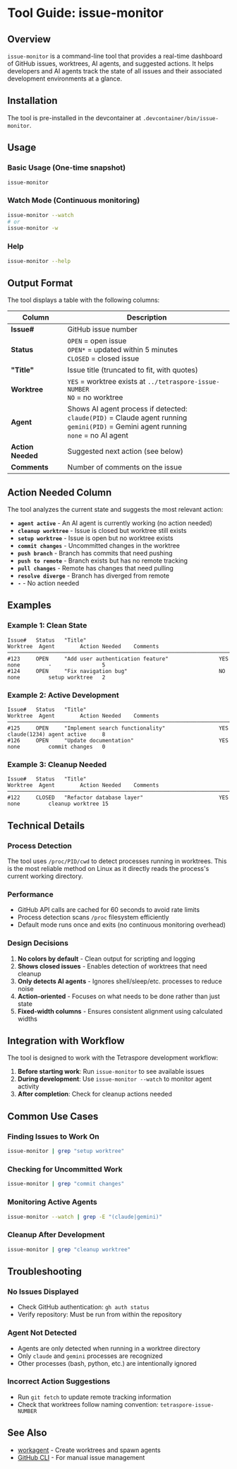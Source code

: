 # Tool Guide: issue-monitor

## Overview

`issue-monitor` is a command-line tool that provides a real-time dashboard of GitHub issues, worktrees, AI agents, and suggested actions. It helps developers and AI agents track the state of all issues and their associated development environments at a glance.

## Installation

The tool is pre-installed in the devcontainer at `.devcontainer/bin/issue-monitor`.

## Usage

### Basic Usage (One-time snapshot)
```bash
issue-monitor
```

### Watch Mode (Continuous monitoring)
```bash
issue-monitor --watch
# or
issue-monitor -w
```

### Help
```bash
issue-monitor --help
```

## Output Format

The tool displays a table with the following columns:

| Column | Description |
|--------|-------------|
| **Issue#** | GitHub issue number |
| **Status** | `OPEN` = open issue<br>`OPEN*` = updated within 5 minutes<br>`CLOSED` = closed issue |
| **"Title"** | Issue title (truncated to fit, with quotes) |
| **Worktree** | `YES` = worktree exists at `../tetraspore-issue-NUMBER`<br>`NO` = no worktree |
| **Agent** | Shows AI agent process if detected:<br>`claude(PID)` = Claude agent running<br>`gemini(PID)` = Gemini agent running<br>`none` = no AI agent |
| **Action Needed** | Suggested next action (see below) |
| **Comments** | Number of comments on the issue |

## Action Needed Column

The tool analyzes the current state and suggests the most relevant action:

- **`agent active`** - An AI agent is currently working (no action needed)
- **`cleanup worktree`** - Issue is closed but worktree still exists
- **`setup worktree`** - Issue is open but no worktree exists
- **`commit changes`** - Uncommitted changes in the worktree
- **`push branch`** - Branch has commits that need pushing
- **`push to remote`** - Branch exists but has no remote tracking
- **`pull changes`** - Remote has changes that need pulling
- **`resolve diverge`** - Branch has diverged from remote
- **`-`** - No action needed

## Examples

### Example 1: Clean State
```
Issue#   Status   "Title"                                          Worktree  Agent        Action Needed    Comments
─────────────────────────────────────────────────────────────────────────────────────────────────────────────────────
#123     OPEN     "Add user authentication feature"                YES       none         -                5       
#124     OPEN     "Fix navigation bug"                             NO        none         setup worktree   2       
```

### Example 2: Active Development
```
Issue#   Status   "Title"                                          Worktree  Agent        Action Needed    Comments
─────────────────────────────────────────────────────────────────────────────────────────────────────────────────────
#125     OPEN     "Implement search functionality"                 YES       claude(1234) agent active     8       
#126     OPEN     "Update documentation"                           YES       none         commit changes   0       
```

### Example 3: Cleanup Needed
```
Issue#   Status   "Title"                                          Worktree  Agent        Action Needed    Comments
─────────────────────────────────────────────────────────────────────────────────────────────────────────────────────
#122     CLOSED   "Refactor database layer"                        YES       none         cleanup worktree 15      
```

## Technical Details

### Process Detection
The tool uses `/proc/PID/cwd` to detect processes running in worktrees. This is the most reliable method on Linux as it directly reads the process's current working directory.

### Performance
- GitHub API calls are cached for 60 seconds to avoid rate limits
- Process detection scans `/proc` filesystem efficiently
- Default mode runs once and exits (no continuous monitoring overhead)

### Design Decisions
1. **No colors by default** - Clean output for scripting and logging
2. **Shows closed issues** - Enables detection of worktrees that need cleanup
3. **Only detects AI agents** - Ignores shell/sleep/etc. processes to reduce noise
4. **Action-oriented** - Focuses on what needs to be done rather than just state
5. **Fixed-width columns** - Ensures consistent alignment using calculated widths

## Integration with Workflow

The tool is designed to work with the Tetraspore development workflow:

1. **Before starting work**: Run `issue-monitor` to see available issues
2. **During development**: Use `issue-monitor --watch` to monitor agent activity
3. **After completion**: Check for cleanup actions needed

## Common Use Cases

### Finding Issues to Work On
```bash
issue-monitor | grep "setup worktree"
```

### Checking for Uncommitted Work
```bash
issue-monitor | grep "commit changes"
```

### Monitoring Active Agents
```bash
issue-monitor --watch | grep -E "(claude|gemini)"
```

### Cleanup After Development
```bash
issue-monitor | grep "cleanup worktree"
```

## Troubleshooting

### No Issues Displayed
- Check GitHub authentication: `gh auth status`
- Verify repository: Must be run from within the repository

### Agent Not Detected
- Agents are only detected when running in a worktree directory
- Only `claude` and `gemini` processes are recognized
- Other processes (bash, python, etc.) are intentionally ignored

### Incorrect Action Suggestions
- Run `git fetch` to update remote tracking information
- Check that worktrees follow naming convention: `tetraspore-issue-NUMBER`

## See Also
- [workagent](tool-guide-workagent.md) - Create worktrees and spawn agents
- [GitHub CLI](https://cli.github.com/) - For manual issue management